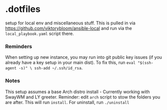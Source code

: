 # .dotfiles
setup for local env and miscellaneous stuff.
This is pulled in via https://github.com/viktorybloom/ansible-local and run via the `local_playbook.yaml` script there. 

### Reminders
When setting up new instance, you may run into git public key issues (if you already have a key setup in your main dist).
To fix this, run `eval "$(ssh-agent -s)" \ ssh-add ~/.ssh/id_rsa`. 

### Notes
This setup assumes a base Arch distro install - Currently working with SwayWM and LY greeter. 
Reminder: edit `arch` script to stow the folders you are after. This will run `install`. 
For uninstall, run `./uninstall`
 
